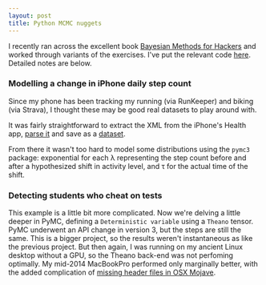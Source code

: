 ```yaml
---
layout: post
title: Python MCMC nuggets
---
```


I recently ran across the excellent book [Bayesian Methods for Hackers](https://www.amazon.com/Bayesian-Methods-Hackers-Probabilistic-Addison-Wesley/dp/0133902838/) and worked through variants of the exercises. I've put the relevant code [here](https://github.com/ptvan/python-snippets/blob/master/pymc3.py). Detailed notes are below.

### Modelling a change in iPhone daily step count

Since my phone has been tracking my running (via RunKeeper) and biking (via Strava), I thought these may be good real datasets to play around with.

It was fairly straightforward to extract the XML from the iPhone's Health app, [parse it](https://github.com/ptvan/R-snippets/blob/master/parse_apple_health_export.R) and save as a [dataset](https://github.com/ptvan/datasets/tree/master/iphone_health).

From there it wasn't too hard to model some distributions using the `pymc3` package: exponential for each &lambda; representing the step count before and after a hypothesized shift in activity level, and &tau; for the actual time of the shift. 

### Detecting students who cheat on tests

This example is a little bit more complicated. Now we're delving a little deeper in PyMC, defining a `Deterministic variable` using a `Theano` tensor. PyMC underwent an API change in version 3, but the steps are still the same. This is a bigger project, so the results weren't instantaneous as like the previous project. But then again, I was running on my ancient Linux desktop without a GPU, so the Theano back-end was not perfoming optimally. My mid-2014 MacBookPro performed only marginally better, with the added complication of [missing header files in OSX Mojave](https://stackoverflow.com/questions/52509602/cant-compile-c-program-on-a-mac-after-upgrade-to-mojave). 

